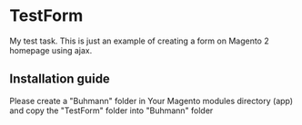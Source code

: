 # TestForm
My test task. This is just an example of creating a form on Magento 2 homepage using ajax.

## Installation guide
Please create a "Buhmann" folder in Your Magento modules directory (app) and copy the "TestForm" folder into "Buhmann" folder
